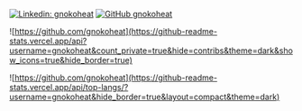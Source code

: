 <!-- [![Hits](https://hits.seeyoufarm.com/api/count/incr/badge.svg?url=https%3A%2F%2Fgithub.com%2Fgnokoheat&count_bg=%2379C83D&title_bg=%23555555&icon=skyliner.svg&icon_color=%23E7E7E7&title=Hi+there+%21&edge_flat=false)](https://github.com/gnokoheat) -->
[![Linkedin: gnokoheat](https://img.shields.io/badge/-Taeho%20Kong-blue?style=flat-square&logo=Linkedin&logoColor=white&link=https://www.linkedin.com/in/taeho-kong/)](https://www.linkedin.com/in/taeho-kong/)
[![GitHub gnokoheat](https://img.shields.io/github/followers/gnokoheat?label=follow&style=social)](https://github.com/gnokoheat)

![https://github.com/gnokoheat](https://github-readme-stats.vercel.app/api?username=gnokoheat&count_private=true&hide=contribs&theme=dark&show_icons=true&hide_border=true)

![https://github.com/gnokoheat](https://github-readme-stats.vercel.app/api/top-langs/?username=gnokoheat&hide_border=true&layout=compact&theme=dark)

<!--
**gnokoheat/gnokoheat** is a ✨ _special_ ✨ repository because its `README.md` (this file) appears on your GitHub profile.

Here are some ideas to get you started:

- 🔭 I’m currently working on ...
- 🌱 I’m currently learning ...
- 👯 I’m looking to collaborate on ...
- 🤔 I’m looking for help with ...
- 💬 Ask me about ...
- 📫 How to reach me: ...
- 😄 Pronouns: ...
- ⚡ Fun fact: ...
-->
